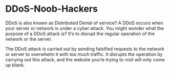 # DDoS-Noob-Hackers

DDoS is also known as Distributed Denial of service? A DDoS occurs when your server or network is under a cyber attack. You might wonder what the purpose of a DDoS attack is? It’s to disrupt the regular operation of the network or the server.

The DDoS attack is carried out by sending falsified requests to the network or server to overwhelm it with too much traffic. It disrupts the operation by carrying out this attack, and the website you’re trying to visit will only come up blank.
